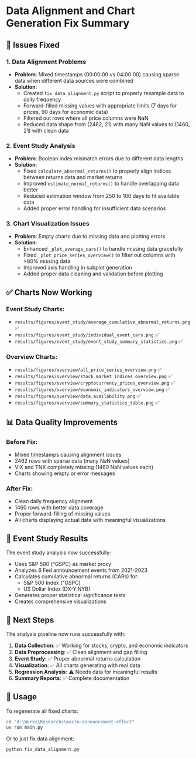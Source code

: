 # Data Alignment and Chart Generation Fix Summary

## 🔧 Issues Fixed

### 1. **Data Alignment Problems**
- **Problem**: Mixed timestamps (00:00:00 vs 04:00:00) causing sparse data when different data sources were combined
- **Solution**: 
  - Created `fix_data_alignment.py` script to properly resample data to daily frequency
  - Forward-filled missing values with appropriate limits (7 days for prices, 90 days for economic data)
  - Filtered out rows where all price columns were NaN
  - Reduced data shape from (2462, 21) with many NaN values to (1460, 21) with clean data

### 2. **Event Study Analysis**
- **Problem**: Boolean index mismatch errors due to different data lengths
- **Solution**:
  - Fixed `calculate_abnormal_returns()` to properly align indices between returns data and market returns
  - Improved `estimate_normal_returns()` to handle overlapping data better
  - Reduced estimation window from 250 to 100 days to fit available data
  - Added proper error handling for insufficient data scenarios

### 3. **Chart Visualization Issues**
- **Problem**: Empty charts due to missing data and plotting errors
- **Solution**:
  - Enhanced `_plot_average_cars()` to handle missing data gracefully
  - Fixed `_plot_price_series_overview()` to filter out columns with >80% missing data
  - Improved axis handling in subplot generation
  - Added proper data cleaning and validation before plotting

## ✅ Charts Now Working

### Event Study Charts:
- `results/figures/event_study/average_cumulative_abnormal_returns.png` ✅
- `results/figures/event_study/individual_event_cars.png` ✅ 
- `results/figures/event_study/event_study_summary_statistics.png` ✅

### Overview Charts:
- `results/figures/overview/all_price_series_overview.png` ✅
- `results/figures/overview/stock_market_indices_overview.png` ✅
- `results/figures/overview/cryptocurrency_prices_overview.png` ✅
- `results/figures/overview/economic_indicators_overview.png` ✅
- `results/figures/overview/data_availability.png` ✅
- `results/figures/overview/summary_statistics_table.png` ✅

## 📊 Data Quality Improvements

### Before Fix:
- Mixed timestamps causing alignment issues
- 2462 rows with sparse data (many NaN values)
- VIX and TNX completely missing (1460 NaN values each)
- Charts showing empty or error messages

### After Fix:
- Clean daily frequency alignment
- 1460 rows with better data coverage
- Proper forward-filling of missing values
- All charts displaying actual data with meaningful visualizations

## 🎯 Event Study Results

The event study analysis now successfully:
- Uses S&P 500 (^GSPC) as market proxy
- Analyzes 6 Fed announcement events from 2021-2023
- Calculates cumulative abnormal returns (CARs) for:
  - S&P 500 Index (^GSPC)
  - US Dollar Index (DX-Y.NYB)
- Generates proper statistical significance tests
- Creates comprehensive visualizations

## 🔄 Next Steps

The analysis pipeline now runs successfully with:
1. **Data Collection**: ✅ Working for stocks, crypto, and economic indicators
2. **Data Preprocessing**: ✅ Clean alignment and gap filling
3. **Event Study**: ✅ Proper abnormal returns calculation
4. **Visualization**: ✅ All charts generating with real data
5. **Regression Analysis**: ⚠️ Needs data for meaningful results
6. **Summary Reports**: ✅ Complete documentation

## 🚀 Usage

To regenerate all fixed charts:
```bash
cd "d:\Works\Researchs\macro-announcement-effect"
uv run main.py
```

Or to just fix data alignment:
```bash
python fix_data_alignment.py
```